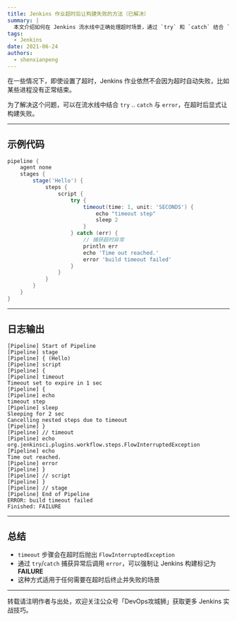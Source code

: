```yaml
---
title: Jenkins 作业超时后让构建失败的方法（已解决）
summary: |
  本文介绍如何在 Jenkins 流水线中正确处理超时场景，通过 `try` 和 `catch` 结合 `error` 确保超时后作业会失败。
tags:
  - Jenkins
date: 2021-06-24
authors:
  - shenxianpeng
---
```


在一些情况下，即使设置了超时，Jenkins 作业依然不会因为超时自动失败，比如某些进程没有正常结束。

为了解决这个问题，可以在流水线中结合 `try` .. `catch` 与 `error`，在超时后显式让构建失败。

---

## 示例代码

```groovy
pipeline {
    agent none
    stages {
        stage('Hello') {
            steps {
                script {
                    try {
                        timeout(time: 1, unit: 'SECONDS') {
                            echo "timeout step"
                            sleep 2
                        }
                    } catch (err) {
                        // 捕获超时异常
                        println err
                        echo 'Time out reached.'
                        error 'build timeout failed'
                    }
                }
            }
        }
    }
}
```

---

## 日志输出

```log
[Pipeline] Start of Pipeline
[Pipeline] stage
[Pipeline] { (Hello)
[Pipeline] script
[Pipeline] {
[Pipeline] timeout
Timeout set to expire in 1 sec
[Pipeline] {
[Pipeline] echo
timeout step
[Pipeline] sleep
Sleeping for 2 sec
Cancelling nested steps due to timeout
[Pipeline] }
[Pipeline] // timeout
[Pipeline] echo
org.jenkinsci.plugins.workflow.steps.FlowInterruptedException
[Pipeline] echo
Time out reached.
[Pipeline] error
[Pipeline] }
[Pipeline] // script
[Pipeline] }
[Pipeline] // stage
[Pipeline] End of Pipeline
ERROR: build timeout failed
Finished: FAILURE
```

---

## 总结

* `timeout` 步骤会在超时后抛出 `FlowInterruptedException`
* 通过 `try`/`catch` 捕获异常后调用 `error`，可以强制让 Jenkins 构建标记为 **FAILURE**
* 这种方式适用于任何需要在超时后终止并失败的场景

---

转载请注明作者与出处，欢迎关注公众号「DevOps攻城狮」获取更多 Jenkins 实战技巧。
